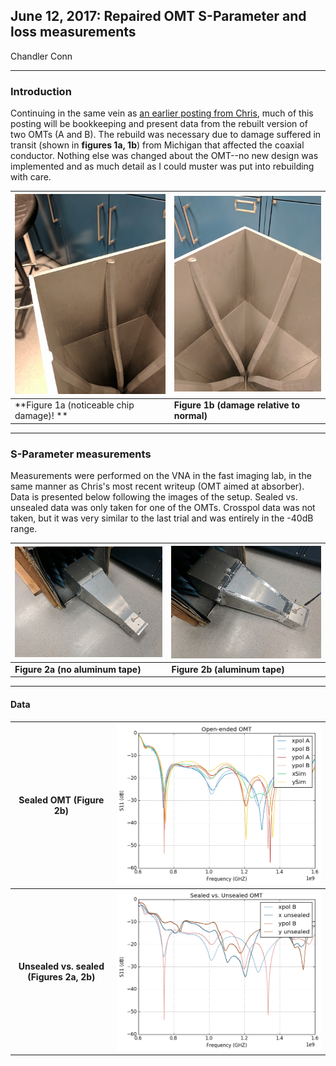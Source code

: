## June 12, 2017: Repaired OMT S-Parameter and loss measurements
Chandler Conn
<hr>

### Introduction
Continuing in the same vein as [an earlier posting from Chris](../20170321_new_omt "Click me! :)"), much of this posting will be bookkeeping and present data from the rebuilt version of two OMTs (A and B). The rebuild was necessary due to damage suffered in transit (shown in **figures 1a, 1b**) from Michigan that affected the coaxial conductor. Nothing else was changed about the OMT--no new design was implemented and as much detail as I could muster was put into rebuilding with care.

| ![alt-text](../20170612_Repaired_OMT/IMG_20170609_154321.jpg "ouch!")|![alt-text](../20170612_Repaired_OMT/IMG_20170609_154324.jpg "not so bad!") |
|:---|:---|
| **Figure 1a (noticeable chip damage)! **| **Figure 1b (damage relative to normal)**|

---

### S-Parameter measurements
Measurements were performed on the VNA in the fast imaging lab, in the same manner as Chris's most recent writeup (OMT aimed at absorber). Data is presented below following the images of the setup. Sealed vs. unsealed data was only taken for one of the OMTs. Crosspol data was not taken, but it was very similar to the last trial and was entirely in the -40dB range.

|![alt-text](../20170612_Repaired_OMT/IMG_20170609_160131.jpg "No tape") | ![alt-text](../20170612_Repaired_OMT/IMG_20170609_161634.jpg "Tape")|
|:----|:----|
|**Figure 2a (no aluminum tape)** | **Figure 2b (aluminum tape)**|

--------

#### Data
| Sealed OMT (Figure 2b) | ![alt-text](../20170612_Repaired_OMT/OMT_S11.png "Taped") |
|:---:|:---:|
|**Unsealed vs. sealed (Figures 2a, 2b)**| ![alt-text](../20170612_Repaired_OMT/OMT_unsealed.png)|
